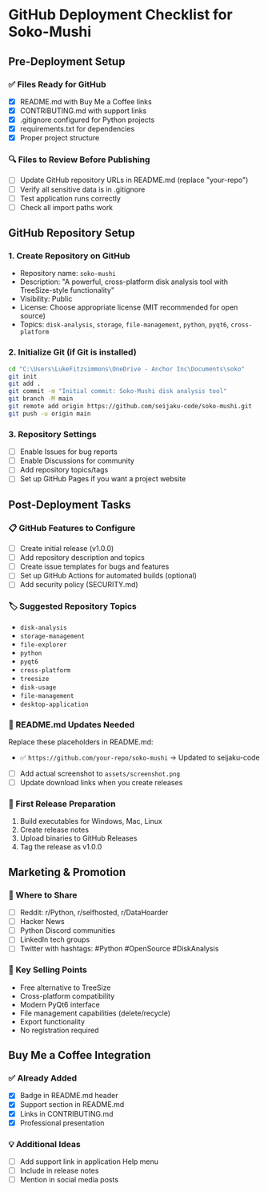 # GitHub Deployment Checklist for Soko-Mushi

## Pre-Deployment Setup

### ✅ Files Ready for GitHub
- [x] README.md with Buy Me a Coffee links
- [x] CONTRIBUTING.md with support links
- [x] .gitignore configured for Python projects
- [x] requirements.txt for dependencies
- [x] Proper project structure

### 🔍 Files to Review Before Publishing
- [ ] Update GitHub repository URLs in README.md (replace "your-repo")
- [ ] Verify all sensitive data is in .gitignore
- [ ] Test application runs correctly
- [ ] Check all import paths work

## GitHub Repository Setup

### 1. Create Repository on GitHub
- Repository name: `soko-mushi`
- Description: "A powerful, cross-platform disk analysis tool with TreeSize-style functionality"
- Visibility: Public
- License: Choose appropriate license (MIT recommended for open source)
- Topics: `disk-analysis`, `storage`, `file-management`, `python`, `pyqt6`, `cross-platform`

### 2. Initialize Git (if Git is installed)
```bash
cd "C:\Users\LukeFitzsimmons\OneDrive - Anchor Inc\Documents\soko"
git init
git add .
git commit -m "Initial commit: Soko-Mushi disk analysis tool"
git branch -M main
git remote add origin https://github.com/seijaku-code/soko-mushi.git
git push -u origin main
```

### 3. Repository Settings
- [ ] Enable Issues for bug reports
- [ ] Enable Discussions for community
- [ ] Add repository topics/tags
- [ ] Set up GitHub Pages if you want a project website

## Post-Deployment Tasks

### 📋 GitHub Features to Configure
- [ ] Create initial release (v1.0.0)
- [ ] Add repository description and topics
- [ ] Create issue templates for bugs and features
- [ ] Set up GitHub Actions for automated builds (optional)
- [ ] Add security policy (SECURITY.md)

### 🏷️ Suggested Repository Topics
- `disk-analysis`
- `storage-management`
- `file-explorer`
- `python`
- `pyqt6`
- `cross-platform`
- `treesize`
- `disk-usage`
- `file-management`
- `desktop-application`

### 📝 README.md Updates Needed
Replace these placeholders in README.md:
- ✅ `https://github.com/your-repo/soko-mushi` → Updated to seijaku-code
- [ ] Add actual screenshot to `assets/screenshot.png`
- [ ] Update download links when you create releases

### 🚀 First Release Preparation
1. Build executables for Windows, Mac, Linux
2. Create release notes
3. Upload binaries to GitHub Releases
4. Tag the release as v1.0.0

## Marketing & Promotion

### 📢 Where to Share
- [ ] Reddit: r/Python, r/selfhosted, r/DataHoarder
- [ ] Hacker News
- [ ] Python Discord communities
- [ ] LinkedIn tech groups
- [ ] Twitter with hashtags: #Python #OpenSource #DiskAnalysis

### 🎯 Key Selling Points
- Free alternative to TreeSize
- Cross-platform compatibility
- Modern PyQt6 interface
- File management capabilities (delete/recycle)
- Export functionality
- No registration required

## Buy Me a Coffee Integration

### ✅ Already Added
- [x] Badge in README.md header
- [x] Support section in README.md
- [x] Links in CONTRIBUTING.md
- [x] Professional presentation

### 💡 Additional Ideas
- [ ] Add support link in application Help menu
- [ ] Include in release notes
- [ ] Mention in social media posts
